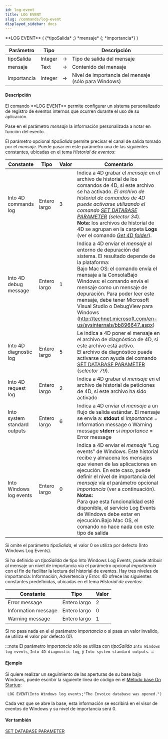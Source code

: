 ```yaml
---
id: log-event
title: LOG EVENT
slug: /commands/log-event
displayed_sidebar: docs
---
```


<!--REF #_command_.LOG EVENT.Syntax-->**LOG EVENT** ( {*tipoSalida* ;} *mensaje* {; *importancia*} )<!-- END REF-->
<!--REF #_command_.LOG EVENT.Params-->
| Parámetro | Tipo |  | Descripción |
| --- | --- | --- | --- |
| tipoSalida | Integer | &#8594;  | Tipo de salida del mensaje |
| mensaje | Text | &#8594;  | Contenido del mensaje |
| importancia | Integer | &#8594;  | Nivel de importancia del mensaje (sólo para Windows) |

<!-- END REF-->

#### Descripción 

<!--REF #_command_.LOG EVENT.Summary-->El comando **LOG EVENT** permite configurar un sistema personalizado de registro de eventos internos que ocurren durante el uso de su aplicación.<!-- END REF-->

Pase en el parámetro *mensaje* la información personalizada a notar en función del evento.

El parámetro opcional *tipoSalida* permite precisar el canal de salida tomado por el *mensaje*. Puede pasar en este parámetro una de las siguientes constantes, ubicadas en el tema *Historial de eventos*:

| Constante                    | Tipo         | Valor | Comentario                                                                                                                                                                                                                                                                                                                                                                                                                                                                                  |
| ---------------------------- | ------------ | ----- | ------------------------------------------------------------------------------------------------------------------------------------------------------------------------------------------------------------------------------------------------------------------------------------------------------------------------------------------------------------------------------------------------------------------------------------------------------------------------------------------- |
| Into 4D commands log         | Entero largo | 3     | Indica a 4D grabar el *mensaje* en el archivo de historial de los comandos de 4D, si este archivo se ha activado. *El archivo de historial de comandos de 4D puede activarse utilizando el comando [SET DATABASE PARAMETER](set-database-parameter.md) (selector 34*).<br/>**Nota:** los archivos de historial de 4D se agrupan en la carpeta **Logs** (ver el comando *[Get 4D folder](get-4d-folder.md)*).                                                                        |
| Into 4D debug message        | Entero largo | 1     | Indica a 4D enviar el *mensaje* al entorno de depuración del sistema. El resultado depende de la plataforma:<br/>Bajo Mac OS: el comando envía el mensaje a la ConsolaBajo Windows: el comando envía el mensaje como un mensaje de depuración. Para poder leer este mensaje, debe tener Microsoft Visual Studio o DebugView para Windows (<http://technet.microsoft.com/en-us/sysinternals/bb896647.aspx>)                                                                          |
| Into 4D diagnostic log       | Entero largo | 5     | Le indica a 4D poner el mensaje en el archivo de diagnóstico de 4D, si este archivo está activo.<br/>El archivo de diagnóstico puede activarse con ayuda del comando [SET DATABASE PARAMETER](set-database-parameter.md) (*selector 79*).                                                                                                                                                                                                                                           |
| Into 4D request log          | Entero largo | 2     | Indica a 4D grabar el *mensaje* en el archivo de historial de peticiones de 4D, si este archivo ha sido activado                                                                                                                                                                                                                                                                                                                                                                            |
| Into system standard outputs | Entero largo | 6     | Indica a 4D enviar el *mensaje* a un flujo de salida estándar. El mensaje se envía a: **stdout** si *importance* \= Information message o Warning message **stderr** si *importance* \= Error message                                                                                                                                                                                                                                                                                       |
| Into Windows log events      | Entero largo | 0     | Indica a 4D enviar el *mensaje* “Log events” de Windows. Este historial recibe y almacena los mensajes que vienen de las aplicaciones en ejecución. En este caso, puede definir el nivel de importancia del *mensaje* vía el parámetro opcional *importancia* (ver a continuación).**<br/>Notas:** <br/>Para que esta funcionalidad esté disponible, el servicio Log Events de Windows debe estar en ejecución.Bajo Mac OS, el comando no hace nada con este tipo de salida |

Si omite el parámetro *tipoSalida,* el valor 0 se utiliza por defecto (Into Windows Log Events).

Si ha definido un *tipoSalida* de tipo Into Windows Log Events, puede atribuir al mensaje un nivel de importancia vía el parámetro opcional *importancia* con el fin de facilitar la lectura del historial de eventos. Hay tres niveles de importancia: Información, Advertencia y Error. 4D ofrece las siguientes constantes predefinidas, ubicadas en el tema *Historial de eventos*:

| Constante           | Tipo         | Valor |
| ------------------- | ------------ | ----- |
| Error message       | Entero largo | 2     |
| Information message | Entero largo | 0     |
| Warning message     | Entero largo | 1     |

Si no pasa nada en el el parámetro *importancia* o si pasa un valor invalido, se utiliza el valor por defecto (0).

:::note
El parámetro *importancia* sólo se utiliza con *tipoSalida* `Into Windows log events`, `Into 4D diagnostic log`, y `Into system standard outputs`.
:::

#### Ejemplo 

Si quiere realizar un seguimiento de las aperturas de su base bajo Windows, puede escribir la siguiente línea de código en el [Método base On Startup](metodo-base-on-startup.md):

```4d
 LOG EVENT(Into Windows log events;"The Invoice database was opened.")
```

Cada vez que se abre la base, esta información se escribirá en el visor de eventos de Windows y su nivel de importancia será 0.

#### Ver también 

[SET DATABASE PARAMETER](set-database-parameter.md)  

